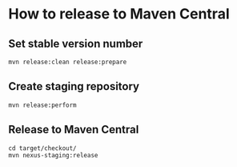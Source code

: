 # How to release to Maven Central

## Set stable version number

```
mvn release:clean release:prepare
```

## Create staging repository

```
mvn release:perform
```

## Release to Maven Central

```
cd target/checkout/
mvn nexus-staging:release
```
